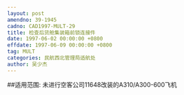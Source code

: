 ```yaml
---
layout: post
amendno: 39-1945
cadno: CAD1997-MULT-29
title: 检查后货舱集装箱前锁连接件
date: 1997-06-02 00:00:00 +0800
effdate: 1997-06-09 00:00:00 +0800
tag: MULT
categories: 民航西北管理局适航处
author: 吴少杰
---
```


##适用范围:
未进行空客公司11648改装的A310/A300-600飞机


